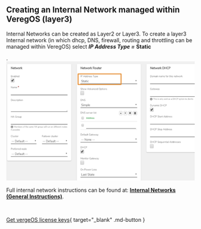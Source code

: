 

## Creating an Internal Network managed within VeregOS (layer3)

Internal Networks can be created as Layer2 or Layer3. To create a layer3 Internal network (in which dhcp, DNS, firewall, routing and throttling can be managed within VeregOS) select ***IP Address Type =*** **Static**

.
![internallayer3.png](/docs/public/userguide-sshots/internallayer3.png)


Full internal network instructions can be found at: [**Internal Networks (General Instructions)**](..//product-guide/internalnetworks).

<br>

[Get vergeOS license keys](https://www.verge.io/test-drive){ target="_blank" .md-button }